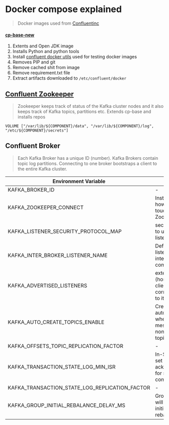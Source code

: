 # Docker compose explained

> Docker images used from [Confluentinc](https://github.com/confluentinc/cp-docker-images/)

#### [cp-base-new](https://github.com/confluentinc/common-docker/tree/master/base)

1. Extents and Open JDK image
2. Installs Python and python tools
3. Install [confluent docker utils](https://github.com/confluentinc/confluent-docker-utils) used for testing docker images
4. Removes PIP and git
5. Remove cached shit from image
6. Remove requirement.txt file
7. Extract artifacts downloaded to `/etc/confluent/docker`

## [Confluent Zookeeper](https://github.com/confluentinc/kafka-images/blob/master/zookeeper/Dockerfile.deb8)

> Zookeeper keeps track of status of the Kafka cluster nodes and it also keeps track of Kafka topics, partitions etc. Extends cp-base and installs repos

`VOLUME ["/var/lib/${COMPONENT}/data", "/var/lib/${COMPONENT}/log", "/etc/${COMPONENT}/secrets"]`

## Confluent Broker

> Each Kafka Broker has a unique ID (number). Kafka Brokers contain topic log partitions. Connecting to one broker bootstraps a client to the entire Kafka cluster.

| Environment Variable                           | Objective                                                                 | Set                                                      |
| ---------------------------------------------- | ------------------------------------------------------------------------- | -------------------------------------------------------- |
| KAFKA_BROKER_ID                                | -                                                                         | 1                                                        |
| KAFKA_ZOOKEEPER_CONNECT                        | Instructs Kafka how to get in touch with ZooKeeper.                       | zookeeper:2181                                           |
| KAFKA_LISTENER_SECURITY_PROTOCOL_MAP           | security protocol to use, per listener name.                              | PLAINTEXT:PLAINTEXT,PLAINTEXT_HOST:PLAINTEXT             |
| KAFKA_INTER_BROKER_LISTENER_NAME               | Defines which listener to use for inter-broker communication              | PLAINTEXT                                                |
| KAFKA_ADVERTISED_LISTENERS                     | external address (host/IP) so that clients can correctly connect to it    | PLAINTEXT://broker:29092,PLAINTEXT_HOST://localhost:9092 |
| KAFKA_AUTO_CREATE_TOPICS_ENABLE                | Create topics automatically when you send messages to non-existing topics | true                                                     |
| KAFKA_OFFSETS_TOPIC_REPLICATION_FACTOR         | -                                                                         | 1                                                        |
| KAFKA_TRANSACTION_STATE_LOG_MIN_ISR            | In-Sync Replica set acknowledgments for successful commit                 | 1                                                        |
| KAFKA_TRANSACTION_STATE_LOG_REPLICATION_FACTOR | -                                                                         | 1                                                        |
| KAFKA_GROUP_INITIAL_REBALANCE_DELAY_MS         | GroupCoordinator will delay the initial consumer rebalance.               | 100                                                      |
